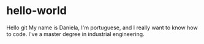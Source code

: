 # hello-world

Hello git
My name is Daniela, I'm portuguese, and I really want to know how to code.
I've a master degree in industrial engineering.
